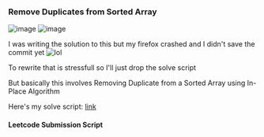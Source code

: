 <h3> Remove Duplicates from Sorted Array </h3>

![image](https://github.com/h4ckyou/h4ckyou.github.io/assets/127159644/b6f8ff25-ec4d-43f8-9329-846c3b812800)
![image](https://github.com/h4ckyou/h4ckyou.github.io/assets/127159644/c59a2949-a1dc-44be-aed3-6412da155d39)

I was writing the solution to this but my firefox crashed and I didn't save the commit yet
![lol](https://github.com/h4ckyou/h4ckyou.github.io/assets/127159644/59be55f9-fbb5-4e87-ae3d-d5438bef73b7)

To rewrite that is stressfull so I'll just drop the solve script

But basically this involves Removing Duplicate from a Sorted Array using In-Place Algorithm

Here's my solve script: [link]()


#### Leetcode Submission Script

```python
